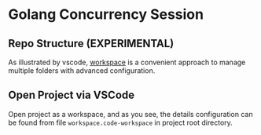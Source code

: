# Golang Concurrency Session

## Repo Structure (EXPERIMENTAL)

As illustrated by vscode, [workspace] is a convenient approach to manage multiple folders with advanced configuration.

## Open Project via VSCode

Open project as a workspace, and as you see, the details configuration can be found from file `workspace.code-workspace` in project root directory.






[workspace]:https://code.visualstudio.com/docs/editor/workspaces


